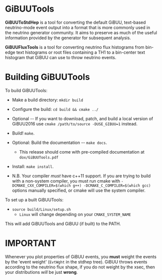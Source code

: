 # GiBUUTools

  **GiBUUToStdHep** is a tool for converting the default GiBUU, text-based
  neutrino-mode event output into a format that is more commonly used in the
  neutrino generator community. It aims to preserve as much of the useful
  information provided by the generator for subsequent analysis.

  **GiBUUFluxTools** is a tool for converting neutrino flux histograms from
  bin-edge text histograms or root files containing a TH1 to a bin-center
  text histogram that GiBUU can use to throw neutrino events.

# Building GiBUUTools

  To build GiBUUTools:

  - Make a build directory: `mkdir build`
  - Configure the build: `cd build && cmake ../`
  - Optional -- If you want to download, patch, and build a local version of
  GiBUU2016 use `cmake /path/to/source -DUSE_GIBUU=1` instead.
  - Build! `make`.
  - Optional: Build the documentation -- `make docs`.
    - This release should come with pre-compiled documentation at
    `dox/GiBUUTools.pdf`
  - Install: `make install`.

  - N.B. Your compiler *must* have c++11 support. If you are trying to build
    with a non-system compiler, you must run cmake with
    `-DCMAKE_CXX_COMPILER=$(which g++) -DCMAKE_C_COMPILER=$(which gcc)`
    options manually specified, or cmake will use the system compiler.

  To set up a built GiBUUTools:

  - `source build/Linux/setup.sh`
    - `Linux` will change depending on your `CMAKE_SYSTEM_NAME`

  This will add GiBUUTools and GiBUU (if built) to the PATH.

# IMPORTANT

  Whenever you plot properties of GiBUU events, you **must** weight the events
  by the 'event weight' (`EvtWght` in the stdhep tree). GiBUU throws events
  according to the neutrino flux shape, if you do not weight by the xsec, then
  your distributions *will* be just **wrong**.

